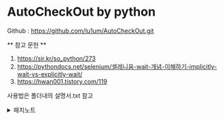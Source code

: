 # AutoCheckOut by python

Github : https://github.com/lu1um/AutoCheckOut.git

** 참고 문헌 **
1. https://sir.kr/so_python/273
2. https://pythondocs.net/selenium/셀레니움-wait-개념-이해하기-implicitly-wait-vs-explicitly-wait/
3. https://hwan001.tistory.com/119

사용법은 폴더내의 설명서.txt 참고  

<details>
  <summary>패치노트</summary>
  
  <div markdown="1">  

### 01.18
같은 폴더내의 URL.txt, PASSWORD.txt를 만들고, 클릭하기 원하는 URL, XPath, ID, 비번을 저장해놓았다     

문제점 : Path.cwd()는 현재 터미널의 작업공간 주소를 불러온다..  
 -> __file__ 객체를 사용함으로 해결


### 01.24 
#### v0.1.1
출첵기능 완료  
xpath.txt에 매일 설문조사 xpath가 어떻게 바뀌는지 확인해보고 규칙찾기  
login.py에서 survey xpath를 불러와서 리스트로 정리한다음 사용하기 


### 01.25 
#### v0.1.2
출석, 퇴실 구현  
출석 xpath는 확실하지않음  
login만 하는법 구현

#### v0.1.3
schedule 라이브러리 제거  

#### v0.1.4
TIL repo와 분리.  
switch_window구문 추가, 이제 survey xpath를 얻는일만 남았다

#### v0.1.5
survey 약간 추가, test필요  


### 01.26
#### v0.1.6
test필요 저녁테스트해보기!  

#### v0.1.7
설문조사 문항 불러오기 실패하는 오류수정

#### v0.1.8
reboot chrome버튼 및 기능 생성   

#### v0.2.0
출석시간이 넘었을 때 실행안되도록 하는 기능 추가  
슬로우모드 추가 예정

#### v0.2.1
슬로우모드 추가  
설명서, 설명사진 추가  
실제 테스트 필요  

#### v0.2.2
login.py의 오타 수정  
저녁 테스트결과 잘됨  


### 02.04
debug.py추가, 설문조사가 2페이지에 있을 경우 고려  
#### v0.2.3
debug를 위해 login.py 코드 수정  
2페이지에 해당 설문조사가 있을 떄 & 탐색속도 향상 코드 추가, 미완성
  </div>
</details>